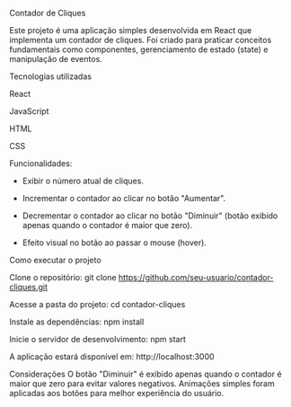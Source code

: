 Contador de Cliques

Este projeto é uma aplicação simples desenvolvida em React que implementa um contador de cliques. Foi criado para praticar conceitos fundamentais como componentes, gerenciamento de estado (state) e manipulação de eventos.

Tecnologias utilizadas

React

JavaScript

HTML

CSS

Funcionalidades:

- Exibir o número atual de cliques.

- Incrementar o contador ao clicar no botão "Aumentar".

- Decrementar o contador ao clicar no botão "Diminuir" (botão exibido apenas quando o contador é maior que zero).

- Efeito visual no botão ao passar o mouse (hover).

Como executar o projeto

Clone o repositório:
git clone https://github.com/seu-usuario/contador-cliques.git

Acesse a pasta do projeto:
cd contador-cliques

Instale as dependências:
npm install

Inicie o servidor de desenvolvimento:
npm start

A aplicação estará disponível em:
http://localhost:3000

Considerações
O botão "Diminuir" é exibido apenas quando o contador é maior que zero para evitar valores negativos.
Animações simples foram aplicadas aos botões para melhor experiência do usuário.

